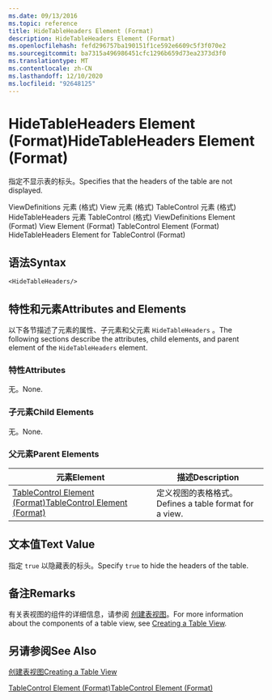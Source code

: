 ```yaml
---
ms.date: 09/13/2016
ms.topic: reference
title: HideTableHeaders Element (Format)
description: HideTableHeaders Element (Format)
ms.openlocfilehash: fefd296757ba190151f1ce592e6609c5f3f070e2
ms.sourcegitcommit: ba7315a496986451cfc1296b659d73ea2373d3f0
ms.translationtype: MT
ms.contentlocale: zh-CN
ms.lasthandoff: 12/10/2020
ms.locfileid: "92648125"
---
```

# <a name="hidetableheaders-element-format"></a><span data-ttu-id="663fe-103">HideTableHeaders Element (Format)</span><span class="sxs-lookup"><span data-stu-id="663fe-103">HideTableHeaders Element (Format)</span></span>

<span data-ttu-id="663fe-104">指定不显示表的标头。</span><span class="sxs-lookup"><span data-stu-id="663fe-104">Specifies that the headers of the table are not displayed.</span></span>

<span data-ttu-id="663fe-105">ViewDefinitions 元素 (格式) View 元素 (格式) TableControl 元素 (格式) HideTableHeaders 元素 TableControl (格式) </span><span class="sxs-lookup"><span data-stu-id="663fe-105">ViewDefinitions Element (Format) View Element (Format) TableControl Element (Format) HideTableHeaders Element for TableControl (Format)</span></span>

## <a name="syntax"></a><span data-ttu-id="663fe-106">语法</span><span class="sxs-lookup"><span data-stu-id="663fe-106">Syntax</span></span>

```vb
<HideTableHeaders/>
```

## <a name="attributes-and-elements"></a><span data-ttu-id="663fe-107">特性和元素</span><span class="sxs-lookup"><span data-stu-id="663fe-107">Attributes and Elements</span></span>

<span data-ttu-id="663fe-108">以下各节描述了元素的属性、子元素和父元素 `HideTableHeaders` 。</span><span class="sxs-lookup"><span data-stu-id="663fe-108">The following sections describe the attributes, child elements, and parent element of the `HideTableHeaders` element.</span></span>

### <a name="attributes"></a><span data-ttu-id="663fe-109">特性</span><span class="sxs-lookup"><span data-stu-id="663fe-109">Attributes</span></span>

<span data-ttu-id="663fe-110">无。</span><span class="sxs-lookup"><span data-stu-id="663fe-110">None.</span></span>

### <a name="child-elements"></a><span data-ttu-id="663fe-111">子元素</span><span class="sxs-lookup"><span data-stu-id="663fe-111">Child Elements</span></span>

<span data-ttu-id="663fe-112">无。</span><span class="sxs-lookup"><span data-stu-id="663fe-112">None.</span></span>

### <a name="parent-elements"></a><span data-ttu-id="663fe-113">父元素</span><span class="sxs-lookup"><span data-stu-id="663fe-113">Parent Elements</span></span>

|<span data-ttu-id="663fe-114">元素</span><span class="sxs-lookup"><span data-stu-id="663fe-114">Element</span></span>|<span data-ttu-id="663fe-115">描述</span><span class="sxs-lookup"><span data-stu-id="663fe-115">Description</span></span>|
|-------------|-----------------|
|[<span data-ttu-id="663fe-116">TableControl Element (Format)</span><span class="sxs-lookup"><span data-stu-id="663fe-116">TableControl Element (Format)</span></span>](./tablecontrol-element-format.md)|<span data-ttu-id="663fe-117">定义视图的表格格式。</span><span class="sxs-lookup"><span data-stu-id="663fe-117">Defines a table format for a view.</span></span>|

## <a name="text-value"></a><span data-ttu-id="663fe-118">文本值</span><span class="sxs-lookup"><span data-stu-id="663fe-118">Text Value</span></span>

<span data-ttu-id="663fe-119">指定 `true` 以隐藏表的标头。</span><span class="sxs-lookup"><span data-stu-id="663fe-119">Specify `true` to hide the headers of the table.</span></span>

## <a name="remarks"></a><span data-ttu-id="663fe-120">备注</span><span class="sxs-lookup"><span data-stu-id="663fe-120">Remarks</span></span>

<span data-ttu-id="663fe-121">有关表视图的组件的详细信息，请参阅 [创建表视图](./creating-a-table-view.md)。</span><span class="sxs-lookup"><span data-stu-id="663fe-121">For more information about the components of a table view, see [Creating a Table View](./creating-a-table-view.md).</span></span>

## <a name="see-also"></a><span data-ttu-id="663fe-122">另请参阅</span><span class="sxs-lookup"><span data-stu-id="663fe-122">See Also</span></span>

[<span data-ttu-id="663fe-123">创建表视图</span><span class="sxs-lookup"><span data-stu-id="663fe-123">Creating a Table View</span></span>](./creating-a-table-view.md)

[<span data-ttu-id="663fe-124">TableControl Element (Format)</span><span class="sxs-lookup"><span data-stu-id="663fe-124">TableControl Element (Format)</span></span>](./tablecontrol-element-format.md)
